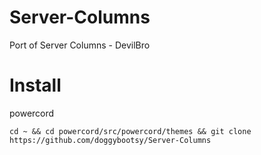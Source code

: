 # Server-Columns
Port of Server Columns - DevilBro

# Install
powercord
```
cd ~ && cd powercord/src/powercord/themes && git clone https://github.com/doggybootsy/Server-Columns
```
